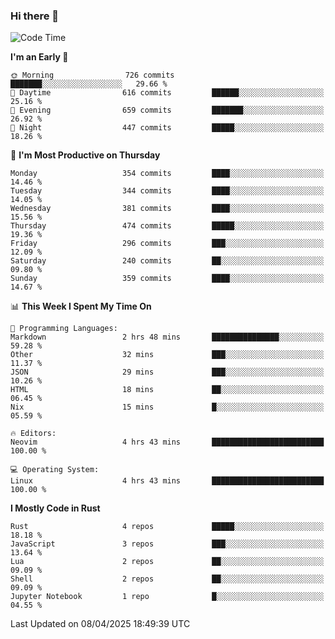 ### Hi there 👋
<!--START_SECTION:waka-->
![Code Time](http://img.shields.io/badge/Code%20Time-539%20hrs%2045%20mins-blue)

**I'm an Early 🐤** 

```text
🌞 Morning                726 commits         ███████░░░░░░░░░░░░░░░░░░   29.66 % 
🌆 Daytime                616 commits         ██████░░░░░░░░░░░░░░░░░░░   25.16 % 
🌃 Evening                659 commits         ███████░░░░░░░░░░░░░░░░░░   26.92 % 
🌙 Night                  447 commits         █████░░░░░░░░░░░░░░░░░░░░   18.26 % 
```
📅 **I'm Most Productive on Thursday** 

```text
Monday                   354 commits         ████░░░░░░░░░░░░░░░░░░░░░   14.46 % 
Tuesday                  344 commits         ████░░░░░░░░░░░░░░░░░░░░░   14.05 % 
Wednesday                381 commits         ████░░░░░░░░░░░░░░░░░░░░░   15.56 % 
Thursday                 474 commits         █████░░░░░░░░░░░░░░░░░░░░   19.36 % 
Friday                   296 commits         ███░░░░░░░░░░░░░░░░░░░░░░   12.09 % 
Saturday                 240 commits         ██░░░░░░░░░░░░░░░░░░░░░░░   09.80 % 
Sunday                   359 commits         ████░░░░░░░░░░░░░░░░░░░░░   14.67 % 
```


📊 **This Week I Spent My Time On** 

```text
💬 Programming Languages: 
Markdown                 2 hrs 48 mins       ███████████████░░░░░░░░░░   59.28 % 
Other                    32 mins             ███░░░░░░░░░░░░░░░░░░░░░░   11.37 % 
JSON                     29 mins             ███░░░░░░░░░░░░░░░░░░░░░░   10.26 % 
HTML                     18 mins             ██░░░░░░░░░░░░░░░░░░░░░░░   06.45 % 
Nix                      15 mins             █░░░░░░░░░░░░░░░░░░░░░░░░   05.59 % 

🔥 Editors: 
Neovim                   4 hrs 43 mins       █████████████████████████   100.00 % 

💻 Operating System: 
Linux                    4 hrs 43 mins       █████████████████████████   100.00 % 
```

**I Mostly Code in Rust** 

```text
Rust                     4 repos             █████░░░░░░░░░░░░░░░░░░░░   18.18 % 
JavaScript               3 repos             ███░░░░░░░░░░░░░░░░░░░░░░   13.64 % 
Lua                      2 repos             ██░░░░░░░░░░░░░░░░░░░░░░░   09.09 % 
Shell                    2 repos             ██░░░░░░░░░░░░░░░░░░░░░░░   09.09 % 
Jupyter Notebook         1 repo              █░░░░░░░░░░░░░░░░░░░░░░░░   04.55 % 
```




 Last Updated on 08/04/2025 18:49:39 UTC
<!--END_SECTION:waka-->

<!--
**YoganshSharma/YoganshSharma** is a ✨ _special_ ✨ repository because its `README.md` (this file) appears on your GitHub profile.

Here are some ideas to get you started:

- 🔭 I’m currently working on ...
- 🌱 I’m currently learning ...
- 👯 I’m looking to collaborate on ...
- 🤔 I’m looking for help with ...
- 💬 Ask me about ...
- 📫 How to reach me: ...
- 😄 Pronouns: ...
- ⚡ Fun fact: ...
-->
